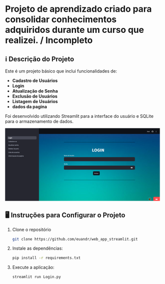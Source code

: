 # Projeto de aprendizado criado para consolidar conhecimentos adquiridos durante um curso que realizei. / Incompleto


## ℹ️ Descrição do Projeto 
Este é um projeto básico que inclui funcionalidades de:
- **Cadastro de Usuários**
- **Login**
- **Atualização de Senha**
- **Exclusão de Usuários**
- **Listagem de Usuários**
- **dados da pagina**

Foi desenvolvido utilizando Streamlit para a interface do usuário e SQLite para o armazenamento de dados.

<img src = "https://github.com/euandr/web_app_streamlit/blob/main/Images_Background/Aplica%C3%A7%C3%A3o_Wed_img.png?raw=true">

## 🖥️ Instruções para Configurar o Projeto 

1. Clone o repositório
    ```sh
    git clone https://github.com/euandr/web_app_streamlit.git
    ```

2. Instale as dependências:
    ```sh
    pip install -r requirements.txt
    ```

3. Execute a aplicação:
    ```sh
    streamlit run Login.py
    ```

